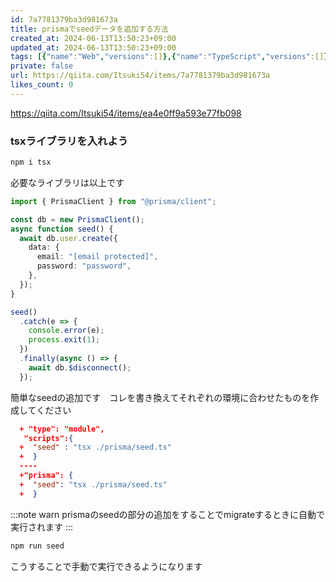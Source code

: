 ```yaml
---
id: 7a7781379ba3d981673a
title: prismaでseedデータを追加する方法
created_at: 2024-06-13T13:50:23+09:00
updated_at: 2024-06-13T13:50:23+09:00
tags: [{"name":"Web","versions":[]},{"name":"TypeScript","versions":[]},{"name":"Database","versions":[]},{"name":"prisma","versions":[]}]
private: false
url: https://qiita.com/Itsuki54/items/7a7781379ba3d981673a
likes_count: 0
---
```


https://qiita.com/Itsuki54/items/ea4e0ff9a593e77fb098

### tsxライブラリを入れよう

```zsh
npm i tsx
```

必要なライブラリは以上です

```prisma/seed.ts
import { PrismaClient } from "@prisma/client";

const db = new PrismaClient();
async function seed() {
  await db.user.create({
    data: {
      email: "[email protected]",
      password: "password",
    },
  });
}

seed()
  .catch(e => {
    console.error(e);
    process.exit(1);
  })
  .finally(async () => {
    await db.$disconnect();
  });
```
簡単なseedの追加です　コレを書き換えてそれぞれの環境に合わせたものを作成してください

```package.json
  + "type": "module",
   "scripts":{
  +  "seed" : "tsx ./prisma/seed.ts"
  +  }
  ----
  +"prisma": {
  +  "seed": "tsx ./prisma/seed.ts"
  +  }
```

:::note warn
prismaのseedの部分の追加をすることでmigrateするときに自動で実行されます
:::

```zsh
npm run seed
```

こうすることで手動で実行できるようになります
